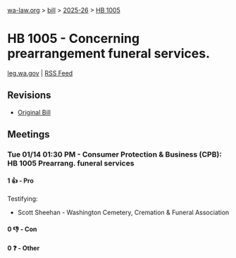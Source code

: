 [wa-law.org](/) > [bill](/bill/) > [2025-26](/bill/2025-26/) > [HB 1005](/bill/2025-26/hb/1005/)

# HB 1005 - Concerning prearrangement funeral services.
[leg.wa.gov](https://app.leg.wa.gov/billsummary?BillNumber=1005&Year=2025&Initiative=false) | [RSS Feed](./rss.xml)

## Revisions
* [Original Bill](1/)

## Meetings
### Tue 01/14 01:30 PM - Consumer Protection & Business (CPB): HB 1005 Prearrang. funeral services
#### 1 👍 - Pro
Testifying:
* Scott Sheehan - Washington Cemetery, Cremation & Funeral Association

#### 0 👎 - Con

#### 0 ❓ - Other
